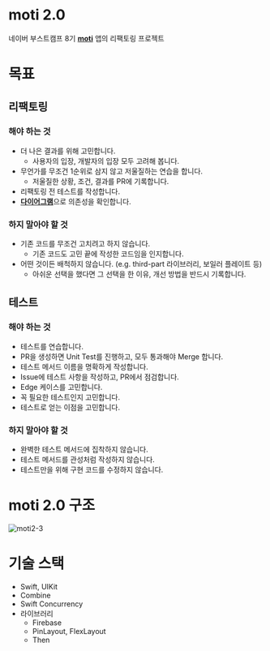 # moti 2.0

네이버 부스트캠프 8기 **[moti](https://github.com/boostcampwm2023/iOS02-moti)** 앱의 리팩토링 프로젝트  


# 목표
## 리팩토링
### 해야 하는 것
- 더 나은 결과를 위해 고민합니다.
  - 사용자의 입장, 개발자의 입장 모두 고려해 봅니다.
- 무언가를 무조건 1순위로 삼지 않고 저울질하는 연습을 합니다.
  - 저울질한 상황, 조건, 결과를 PR에 기록합니다.
- 리팩토링 전 테스트를 작성합니다.
- [**다이어그램**](#moti-20-구조)으로 의존성을 확인합니다.

### 하지 말아야 할 것
- 기존 코드를 무조건 고치려고 하지 않습니다. 
  - 기존 코드도 고민 끝에 작성한 코드임을 인지합니다.
- 어떤 것이든 배척하지 않습니다. (e.g. third-part 라이브러리, 보일러 플레이트 등)
  - 아쉬운 선택을 했다면 그 선택을 한 이유, 개선 방법을 반드시 기록합니다.

## 테스트
### 해야 하는 것
- 테스트를 연습합니다.
- PR을 생성하면 Unit Test를 진행하고, 모두 통과해야 Merge 합니다.
- 테스트 메서드 이름을 명확하게 작성합니다.
- Issue에 테스트 사항을 작성하고, PR에서 점검합니다.
- Edge 케이스를 고민합니다.
- 꼭 필요한 테스트인지 고민합니다.
- 테스트로 얻는 이점을 고민합니다.

### 하지 말아야 할 것
- 완벽한 테스트 메서드에 집착하지 않습니다.
- 테스트 메서드를 관성처럼 작성하지 않습니다.
- 테스트만을 위해 구현 코드를 수정하지 않습니다.


# moti 2.0 구조
![moti2-3](https://github.com/jeongju9216/moti-2.0/assets/89075274/7dd739b8-3f79-4d08-a2ae-a00224e9a5d4)


# 기술 스택
- Swift, UIKit
- Combine
- Swift Concurrency
- 라이브러리
  - Firebase
  - PinLayout, FlexLayout
  - Then

